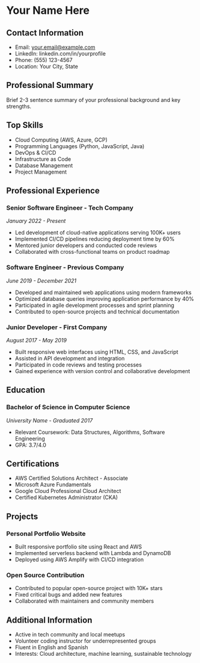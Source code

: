# Your Name Here

## Contact Information
- Email: your.email@example.com
- LinkedIn: linkedin.com/in/yourprofile
- Phone: (555) 123-4567
- Location: Your City, State

## Professional Summary
Brief 2-3 sentence summary of your professional background and key strengths.

## Top Skills
- Cloud Computing (AWS, Azure, GCP)
- Programming Languages (Python, JavaScript, Java)
- DevOps & CI/CD
- Infrastructure as Code
- Database Management
- Project Management

## Professional Experience

### Senior Software Engineer - Tech Company
*January 2022 - Present*
- Led development of cloud-native applications serving 100K+ users
- Implemented CI/CD pipelines reducing deployment time by 60%
- Mentored junior developers and conducted code reviews
- Collaborated with cross-functional teams on product roadmap

### Software Engineer - Previous Company
*June 2019 - December 2021*
- Developed and maintained web applications using modern frameworks
- Optimized database queries improving application performance by 40%
- Participated in agile development processes and sprint planning
- Contributed to open-source projects and technical documentation

### Junior Developer - First Company
*August 2017 - May 2019*
- Built responsive web interfaces using HTML, CSS, and JavaScript
- Assisted in API development and integration
- Participated in code reviews and testing processes
- Gained experience with version control and collaborative development

## Education

### Bachelor of Science in Computer Science
*University Name - Graduated 2017*
- Relevant Coursework: Data Structures, Algorithms, Software Engineering
- GPA: 3.7/4.0

## Certifications
- AWS Certified Solutions Architect - Associate
- Microsoft Azure Fundamentals
- Google Cloud Professional Cloud Architect
- Certified Kubernetes Administrator (CKA)

## Projects

### Personal Portfolio Website
- Built responsive portfolio site using React and AWS
- Implemented serverless backend with Lambda and DynamoDB
- Deployed using AWS Amplify with CI/CD integration

### Open Source Contribution
- Contributed to popular open-source project with 10K+ stars
- Fixed critical bugs and added new features
- Collaborated with maintainers and community members

## Additional Information
- Active in tech community and local meetups
- Volunteer coding instructor for underrepresented groups
- Fluent in English and Spanish
- Interests: Cloud architecture, machine learning, sustainable technology
